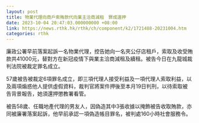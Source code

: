 ```yaml
---
layout: post
title: 物業代理向商戶索賄款代向業主洽商減租　罪成還押
date: 2023-10-04 20:47:03.000000000 +08:00
link: https://news.rthk.hk/rthk/ch/component/k2/1721488-20231004.htm
categories: rthk
---
```


廉政公署早前落案起訴一名物業代理，控告她向一名夾公仔店租戶，索取及收受賄款共41000元，替對方在新冠疫情下與業主洽商減租及續租。被告今日在九龍城裁判法院被裁定罪名成立。

57歲被告被裁定6項罪名成立，即三項代理人接受利益及一項代理人索取利益，以及兩項煽惑他人提供虛假資料，裁判官將案件押後至本月19日判刑，以待索取被告背景報告，她須還押懲教署看管。

被告58歲、任職地產代理的男友人，因偽造其中3張收據以掩飾被告收取賄款，亦同被廉署落案起訴，他早前承認一項偽造帳目罪名，被判處160小時社會服務令。
